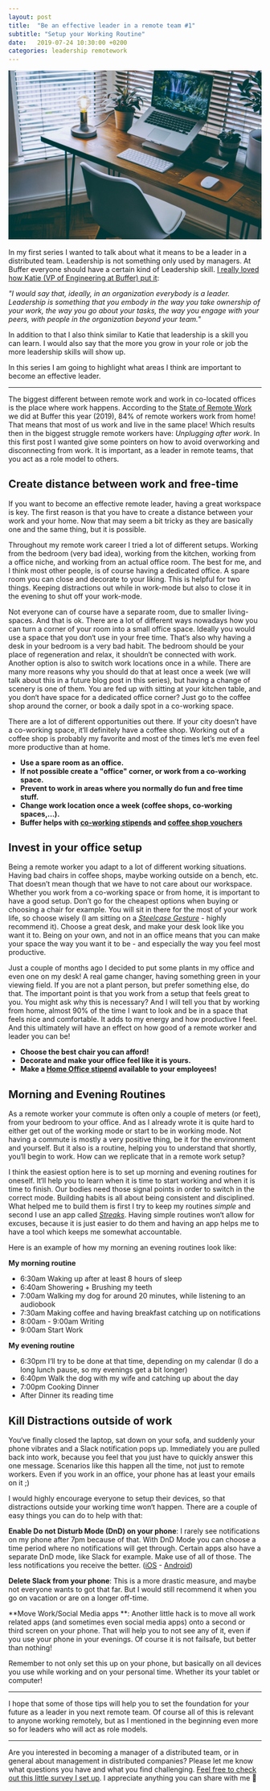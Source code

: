 ```yaml
---
layout: post
title:  "Be an effective leader in a remote team #1"
subtitle: "Setup your Working Routine"
date:   2019-07-24 10:30:00 +0200
categories: leadership remotework
---
```

![Source: Photo by Nathan Riley on Unsplash](/assets/desk.jpeg)

In my first series I wanted to talk about what it means to be a leader in a distributed team. Leadership is not something only used by managers. At Buffer everyone should have a certain kind of Leadership skill. [I really loved how Katie (VP of Engineering at Buffer) put it](https://marcusblankenship.com/how-buffer-com-develops-engineering-leadership-skills-from-day-1-with-katie-womersley/): 

*"I would say that, ideally, in an organization everybody is a leader. Leadership is something that you embody in the way you take ownership of your work, the way you go about your tasks, the way you engage with your peers, with people in the organization beyond your team."*

In addition to that I also think similar to Katie that leadership is a skill you can learn. I would also say that the more you grow in your role or job the more leadership skills will show up.

In this series I am going to highlight what areas I think are important to become an effective leader.

----


The biggest different between remote work and work in co-located offices is the place where work happens. According to the [State of Remote Work](https://buffer.com/state-of-remote-work-2019 "State of Remote Work") we did at Buffer this year (2019), 84% of remote workers work from home! That means that most of us work and live in the same place! Which results then in the biggest struggle remote workers have: *Unplugging after work*. 
In this first post I wanted give some pointers on how to avoid overworking and disconnecting from work. It is important, as a leader in remote teams, that you act as a role model to others. 

## Create distance between work and free-time
If you want to become an effective remote leader, having a great workspace is key. The first reason is that you have to create a distance between your work and your home. Now that may seem a bit tricky as they are basically one and the same thing, but it is possible.

Throughout my remote work career I tried a lot of different setups. Working from the bedroom (very bad idea), working from the kitchen, working from a office niche, and working from an actual office room. The best for me, and I think most other people, is of course having a dedicated office. A spare room you can close and decorate to your liking. This is helpful for two things. Keeping distractions out while in work-mode but also to close it in the evening to shut off your work-mode.

Not everyone can of course have a separate room, due to smaller living-spaces. And that is ok. There are a lot of different ways nowadays how you can turn a corner of your room into a small office space. Ideally you would use a space that you don‘t use in your free time. That‘s also why having a desk in your bedroom is a very bad habit. The bedroom should be your place of regeneration and relax, it shouldn‘t be connected with work.
Another option is also to switch work locations once in a while. There are many more reasons why you should do that at least once a week (we will talk about this in a future blog post in this series), but having a change of scenery is one of them. You are fed up with sitting at your kitchen table, and you don‘t have space for a dedicated office corner? Just go to the coffee shop around the corner, or book a daily spot in a co-working space. 

There are a lot of different opportunities out there. If your city doesn’t have a co-working space, it‘ll definitely have a coffee shop. Working out of a coffee shop is probably my favorite and most of the times let’s me even feel more productive than at home.

- **Use a spare room as an office.**
- **If not possible create a "office" corner, or work from a co-working space.**
- **Prevent to work in areas where you normally do fun and free time stuff.**
- **Change work location once a week (coffee shops, co-working spaces,...).**
- **Buffer helps with [co-working stipends](https://open.buffer.com/benefits-remote-company/ "co-working stipends") and [coffee shop vouchers](https://open.buffer.com/coffee-shop-working/ "coffee shop vouchers")**

## Invest in your office setup
Being a remote worker you adapt to a lot of different working situations. Having bad chairs in coffee shops, maybe working outside on a bench, etc. That doesn’t mean though that we have to not care about our workspace. Whether you work from a co-working space or from home, it is important to have a good setup. Don’t go for the cheapest options when buying or choosing a chair for example. You will sit in there for the most of your work life, so choose wisely (I am sitting on a *[Steelcase Gesture](https://www.steelcase.com/products/office-chairs/gesture/ "Steelcase Gesture")* - highly recommend it). Choose a great desk, and make your desk look like you want it to. Being on your own, and not in an office means that you can make your space the way you want it to be - and especially the way you feel most productive. 

Just a couple of months ago I decided to put some plants in my office and even one on my desk! A real game changer, having something green in your viewing field. If you are not a plant person, but prefer something else, do that. The important point is that you work from a setup that feels great to you. 
You might ask why this is necessary? And I will tell you that by working from home, almost 90% of the time I want to look and be in a space that feels nice and comfortable. It adds to my energy and how productive I feel. And this ultimately will have an effect on how good of a remote worker and leader you can be!

- **Choose the best chair you can afford!**
- **Decorate and make your office feel like it is yours.**
- **Make a [Home Office stipend](https://open.buffer.com/benefits-remote-company/ "home office stipend") available to your employees!**

## Morning and Evening Routines
As a remote worker your commute is often only a couple of meters (or feet), from your bedroom to your office. And as I already wrote it is quite hard to either get out of the working mode or start to be in working mode. Not having a commute is mostly a very positive thing, be it for the environment and yourself. But it also is a routine, helping you to understand that shortly, you‘ll begin to work. How can we replicate that in a remote work setup?   

I think the easiest option here is to set up morning and evening routines for oneself. It‘ll help you to learn when it is time to start working and when it is time to finish. Our bodies need those signal points in order to switch in the correct mode. Building habits is all about being consistent and disciplined. What helped me to build them is first I try to keep my routines *simple* and second I use an app called *[Streaks](https://streaksapp.com/ "Streaks")*. Having simple routines won‘t allow for excuses, because it is just easier to do them and having an app helps me to have a tool which keeps me somewhat accountable.

Here is an example of how my morning an evening routines look like:

**My morning routine**
- 6:30am Waking up after at least 8 hours of sleep
- 6:40am Showering + Brushing my teeth
- 7:00am Walking my dog for around 20 minutes, while listening to an audiobook
- 7:30am Making coffee and having breakfast catching up on notifications
- 8:00am - 9:00am Writing
- 9:00am Start Work

**My evening routine**
- 6:30pm I‘ll try to be done at that time, depending on my calendar (I do a long lunch pause, so my evenings get a bit longer)
- 6:40pm Walk the dog with my wife and catching up about the day
- 7:00pm Cooking Dinner 
- After Dinner its reading time

## Kill Distractions outside of work
You‘ve finally closed the laptop, sat down on your sofa, and suddenly your phone vibrates and a Slack notification pops up. Immediately you are pulled back into work, because you feel that you just have to quickly answer this one message. Scenarios like this happen all the time, not just to remote workers. Even if you work in an office, your phone has at least your emails on it ;) 

I would highly encourage everyone to setup their devices, so that distractions outside your working time won‘t happen. There are a couple of easy things you can do to help with that:

**Enable Do not Disturb Mode (DnD) on your phone**: I rarely see notifications on my phone after 7pm because of that. With DnD Mode you can choose a time period where no notifications will get through. Certain apps also have a separate DnD mode, like Slack for example. Make use of all of those. The less notifications you receive the better. ([iOS](https://support.apple.com/en-us/HT204321 "iOS Instructions") - [Android](https://support.google.com/android/answer/9069335?hl=en "Android Instructions"))

**Delete Slack from your phone**: This is a more drastic measure, and maybe not everyone wants to got that far. But I would still recommend it when you go on vacation or are on a longer off-time. 

**Move Work/Social Media apps **: Another little hack is to move all work related  apps (and sometimes even social media apps) onto a second or third screen on your phone. That will help you to not see any of it, even if you use your phone in your evenings. Of course it is not failsafe, but better than nothing!

Remember to not only set this up on your phone, but basically on all devices you use while working and on your personal time. Whether its your tablet or computer!

---- 

I hope that some of those tips will help you to set the foundation for your future as a leader in you next remote team. Of course all of this is relevant to anyone working remotely, but as I mentioned in the beginning even more so for leaders who will act as role models.

----
Are you interested in becoming a manager of a distributed team, or in general about management in distributed companies? Please let me know what questions you have and what you find challenging. [Feel free to check out this little survey I set up](https://airtable.com/shrLpPjz637ij4xVk "Survey"). I appreciate anything you can share with me 🙌